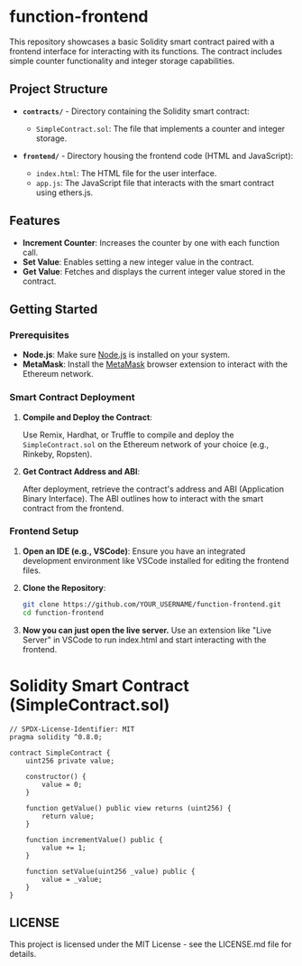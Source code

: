 # function-frontend

This repository showcases a basic Solidity smart contract paired with a frontend interface for interacting with its functions. The contract includes simple counter functionality and integer storage capabilities.

## Project Structure

- **`contracts/`** - Directory containing the Solidity smart contract:
  - `SimpleContract.sol`: The file that implements a counter and integer storage.

- **`frontend/`** - Directory housing the frontend code (HTML and JavaScript):
  - `index.html`: The HTML file for the user interface.
  - `app.js`: The JavaScript file that interacts with the smart contract using ethers.js.

## Features

- **Increment Counter**: Increases the counter by one with each function call.
- **Set Value**: Enables setting a new integer value in the contract.
- **Get Value**: Fetches and displays the current integer value stored in the contract.

## Getting Started

### Prerequisites

- **Node.js**: Make sure [Node.js](https://nodejs.org/) is installed on your system.
- **MetaMask**: Install the [MetaMask](https://metamask.io/) browser extension to interact with the Ethereum network.

### Smart Contract Deployment

1. **Compile and Deploy the Contract**:

   Use Remix, Hardhat, or Truffle to compile and deploy the `SimpleContract.sol` on the Ethereum network of your choice (e.g., Rinkeby, Ropsten).

2. **Get Contract Address and ABI**:

   After deployment, retrieve the contract's address and ABI (Application Binary Interface). The ABI outlines how to interact with the smart contract from the frontend.

### Frontend Setup

1. **Open an IDE (e.g., VSCode)**:
   Ensure you have an integrated development environment like VSCode installed for editing the frontend files.

2. **Clone the Repository**:
   ```bash
   git clone https://github.com/YOUR_USERNAME/function-frontend.git
   cd function-frontend

2. **Now you can just open the live server.**
   Use an extension like "Live Server" in VSCode to run index.html and start interacting with the frontend.

# Solidity Smart Contract (SimpleContract.sol)
```solidity
// SPDX-License-Identifier: MIT
pragma solidity ^0.8.0;

contract SimpleContract {
    uint256 private value;

    constructor() {
        value = 0;
    }

    function getValue() public view returns (uint256) {
        return value;
    }

    function incrementValue() public {
        value += 1;
    }

    function setValue(uint256 _value) public {
        value = _value;
    }
}
```

## LICENSE
This project is licensed under the MIT License - see the LICENSE.md file for details.
